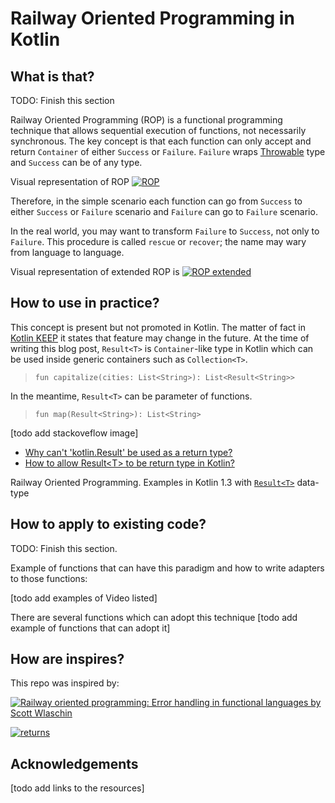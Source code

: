 # Railway Oriented Programming in Kotlin

## What is that?

TODO: Finish this section

Railway Oriented Programming (ROP) is a functional programming technique that allows sequential execution of functions, not necessarily synchronous. The key concept is that each function can only accept and return `Container` of either `Success` or `Failure`. `Failure` wraps [Throwable](https://docs.oracle.com/javase/7/docs/api/java/lang/Throwable.html) type and `Success` can be of any type.

Visual representation of ROP [![ROP](https://miro.medium.com/max/1400/1*pxXvepfiDZlsO2X-KSwFqQ.png)](https://fsharpforfunandprofit.com/rop/)

Therefore, in the simple scenario each function can go from `Success` to either `Success` or  `Failure` scenario and `Failure` can go to `Failure` scenario.

In the real world, you may want to transform `Failure` to `Success`, not only to `Failure`. This procedure is called `rescue` or `recover`; the name may wary from language to language.

Visual representation of extended ROP is  [![ROP extended]()]()

## How to use in practice?

This concept is present but not promoted in Kotlin. The matter of fact in [Kotlin KEEP](https://github.com/Kotlin/KEEP/blob/master/proposals/stdlib/result.md#limitations) it states that feature may change in the future. At the time of writing this blog post, `Result<T>` is `Container`-like type in Kotlin which can be used inside generic containers such as `Collection<T>`. 

> `fun capitalize(cities: List<String>): List<Result<String>>`

In the meantime, `Result<T>` can be parameter of functions.

> `fun map(Result<String>): List<String>` 

[todo add stackoveflow image]
- [Why can't 'kotlin.Result' be used as a return type?](https://stackoverflow.com/questions/52631827/why-cant-kotlin-result-be-used-as-a-return-type)
- [How to allow Result\<T\> to be return type in Kotlin?
](https://stackoverflow.com/questions/61223609/how-to-allow-resultt-to-be-return-type-in-kotlin)

Railway Oriented Programming. Examples in Kotlin 1.3 with [`Result<T>`](https://kotlinlang.org/api/latest/jvm/stdlib/kotlin/-result/) data-type


## How to apply to existing code?

TODO: Finish this section.


Example of functions that can have this paradigm and how to write adapters to those functions:

[todo add examples of Video listed]

There are several functions which can adopt this technique [todo add example of functions that can adopt it]


## How are inspires?

This repo was inspired by:

[![Railway oriented programming: Error handling in functional languages by Scott Wlaschin](https://res.cloudinary.com/marcomontalbano/image/upload/v1587388762/video_to_markdown/images/vimeo--113707214-c05b58ac6eb4c4700831b2b3070cd403.jpg)](https://vimeo.com/113707214 "Railway oriented programming: Error handling in functional languages by Scott Wlaschin")


[![returns](https://raw.githubusercontent.com/dry-python/brand/master/logo/returns.png)](https://github.com/dry-python/returns)

## Acknowledgements

[todo add links to the resources]